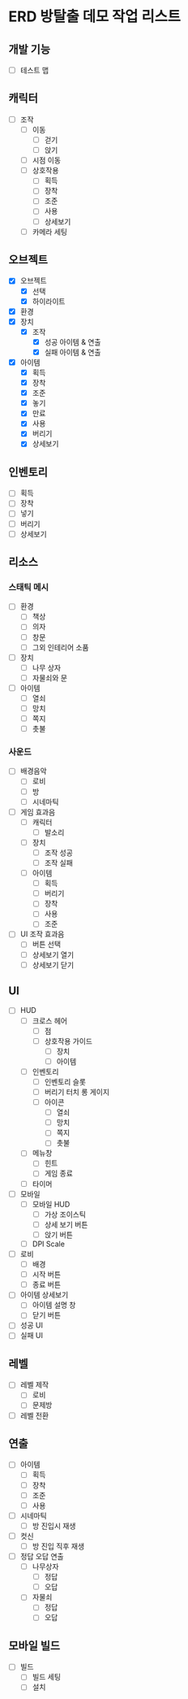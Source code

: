 # ERD 방탈출 데모 작업 리스트

## 개발 기능
- [ ] 테스트 맵

## 캐릭터
- [ ] 조작
  - [ ] 이동
    - [ ] 걷기
    - [ ] 앉기
  - [ ] 시점 이동
  - [ ] 상호작용
    - [ ] 획득
    - [ ] 장착
    - [ ] 조준
    - [ ] 사용
    - [ ] 상세보기
  - [ ] 카메라 세팅

## 오브젝트
- [x] 오브젝트
  - [x] 선택
  - [x] 하이라이트
- [x] 환경
- [x] 장치
  - [x] 조작
    - [x] 성공 아이템 & 연출
    - [x] 실패 아이템 & 연출
- [x] 아이템
  - [x] 획득
  - [x] 장착
  - [x] 조준
  - [x] 놓기
  - [x] 만료
  - [x] 사용
  - [x] 버리기
  - [x] 상세보기

## 인벤토리
- [ ] 획득
- [ ] 장착
- [ ] 넣기
- [ ] 버리기
- [ ] 상세보기

## 리소스
### 스태틱 메시
- [ ] 환경
  - [ ] 책상
  - [ ] 의자
  - [ ] 창문
  - [ ] 그외 인테리어 소품

- [ ] 장치
  - [ ] 나무 상자
  - [ ] 자물쇠와 문

- [ ] 아이템
  - [ ] 열쇠
  - [ ] 망치
  - [ ] 쪽지
  - [ ] 촛불

### 사운드
- [ ] 배경음악
  - [ ] 로비
  - [ ] 방
  - [ ] 시네마틱

- [ ] 게임 효과음
  - [ ] 캐릭터
    - [ ] 발소리
  - [ ] 장치
    - [ ] 조작 성공
    - [ ] 조작 실패
  - [ ] 아이템
    - [ ] 획득
    - [ ] 버리기
    - [ ] 장착
    - [ ] 사용
    - [ ] 조준
  
- [ ] UI 조작 효과음
  - [ ] 버튼 선택
  - [ ] 상세보기 열기
  - [ ] 상세보기 닫기

## UI
- [ ] HUD
  - [ ] 크로스 헤어
    - [ ] 점
    - [ ] 상호작용 가이드
      - [ ] 장치
      - [ ] 아이템
  - [ ] 인벤토리
    - [ ] 인벤토리 슬롯
    - [ ] 버리기 터치 롱 게이지
    - [ ] 아이콘
      - [ ] 열쇠
      - [ ] 망치
      - [ ] 쪽지
      - [ ] 촛불
  - [ ] 메뉴창
    - [ ] 힌트
    - [ ] 게임 종료
  - [ ] 타이머

- [ ] 모바일
  - [ ] 모바일 HUD
    - [ ] 가상 조이스틱
    - [ ] 상세 보기 버튼
    - [ ] 앉기 버튼
  - [ ] DPI Scale

- [ ] 로비
  - [ ] 배경
  - [ ] 시작 버튼
  - [ ] 종료 버튼
 
- [ ] 아이템 상세보기
  - [ ] 아이템 설명 창
  - [ ] 닫기 버튼

- [ ] 성공 UI
- [ ] 실패 UI 

## 레벨
- [ ] 레벨 제작
  - [ ] 로비
  - [ ] 문제방
- [ ] 레벨 전환

## 연출
- [ ] 아이템
  - [ ] 획득
  - [ ] 장착
  - [ ] 조준
  - [ ] 사용

- [ ] 시네마틱
  - [ ] 방 진입시 재생

- [ ] 컷신
  - [ ] 방 진입 직후 재생

- [ ] 정답 오답 연출
  - [ ] 나무상자 
    - [ ] 정답
    - [ ] 오답
  - [ ] 자물쇠
    - [ ] 정답
    - [ ] 오답 

## 모바일 빌드
- [ ] 빌드
  - [ ] 빌드 세팅
  - [ ] 설치
